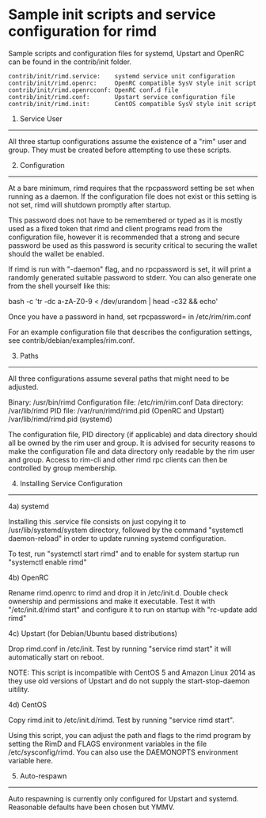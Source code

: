Sample init scripts and service configuration for rimd
==========================================================

Sample scripts and configuration files for systemd, Upstart and OpenRC
can be found in the contrib/init folder.

    contrib/init/rimd.service:    systemd service unit configuration
    contrib/init/rimd.openrc:     OpenRC compatible SysV style init script
    contrib/init/rimd.openrcconf: OpenRC conf.d file
    contrib/init/rimd.conf:       Upstart service configuration file
    contrib/init/rimd.init:       CentOS compatible SysV style init script

1. Service User
---------------------------------

All three startup configurations assume the existence of a "rim" user
and group.  They must be created before attempting to use these scripts.

2. Configuration
---------------------------------

At a bare minimum, rimd requires that the rpcpassword setting be set
when running as a daemon.  If the configuration file does not exist or this
setting is not set, rimd will shutdown promptly after startup.

This password does not have to be remembered or typed as it is mostly used
as a fixed token that rimd and client programs read from the configuration
file, however it is recommended that a strong and secure password be used
as this password is security critical to securing the wallet should the
wallet be enabled.

If rimd is run with "-daemon" flag, and no rpcpassword is set, it will
print a randomly generated suitable password to stderr.  You can also
generate one from the shell yourself like this:

bash -c 'tr -dc a-zA-Z0-9 < /dev/urandom | head -c32 && echo'

Once you have a password in hand, set rpcpassword= in /etc/rim/rim.conf

For an example configuration file that describes the configuration settings,
see contrib/debian/examples/rim.conf.

3. Paths
---------------------------------

All three configurations assume several paths that might need to be adjusted.

Binary:              /usr/bin/rimd
Configuration file:  /etc/rim/rim.conf
Data directory:      /var/lib/rimd
PID file:            /var/run/rimd/rimd.pid (OpenRC and Upstart)
                     /var/lib/rimd/rimd.pid (systemd)

The configuration file, PID directory (if applicable) and data directory
should all be owned by the rim user and group.  It is advised for security
reasons to make the configuration file and data directory only readable by the
rim user and group.  Access to rim-cli and other rimd rpc clients
can then be controlled by group membership.

4. Installing Service Configuration
-----------------------------------

4a) systemd

Installing this .service file consists on just copying it to
/usr/lib/systemd/system directory, followed by the command
"systemctl daemon-reload" in order to update running systemd configuration.

To test, run "systemctl start rimd" and to enable for system startup run
"systemctl enable rimd"

4b) OpenRC

Rename rimd.openrc to rimd and drop it in /etc/init.d.  Double
check ownership and permissions and make it executable.  Test it with
"/etc/init.d/rimd start" and configure it to run on startup with
"rc-update add rimd"

4c) Upstart (for Debian/Ubuntu based distributions)

Drop rimd.conf in /etc/init.  Test by running "service rimd start"
it will automatically start on reboot.

NOTE: This script is incompatible with CentOS 5 and Amazon Linux 2014 as they
use old versions of Upstart and do not supply the start-stop-daemon uitility.

4d) CentOS

Copy rimd.init to /etc/init.d/rimd. Test by running "service rimd start".

Using this script, you can adjust the path and flags to the rimd program by
setting the RimD and FLAGS environment variables in the file
/etc/sysconfig/rimd. You can also use the DAEMONOPTS environment variable here.

5. Auto-respawn
-----------------------------------

Auto respawning is currently only configured for Upstart and systemd.
Reasonable defaults have been chosen but YMMV.
